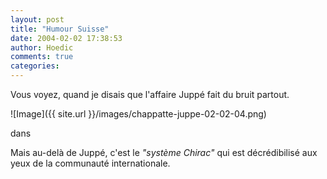 ```yaml
---
layout: post
title: "Humour Suisse"
date: 2004-02-02 17:38:53
author: Hoedic
comments: true
categories: 
---
```



Vous voyez, quand je disais que l'affaire Juppé fait du bruit partout.

![Image]({{ site.url }}/images/chappatte-juppe-02-02-04.png)
<div class="photoattrib"> dans </div>



Mais au-delà de Juppé, c'est le *"système Chirac"* qui est décrédibilisé aux yeux de la communauté internationale.